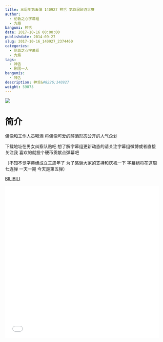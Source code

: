 ```yaml
---
title: 三周年第五弹 140927 神舌 第四届醉酒大赛
author: 
  - 伦敦之心字幕组
  - 九條
bangumi: 神舌
date: 2017-10-16 00:00:00
publishdate: 2014-09-27
slug: 2017-10-16_140927_2374460
categories: 
  - 伦敦之心字幕组
  - 九條
tags: 
  - 神舌
  - 剧团一人
bangumis: 
  - 神舌
description: 神舌&#8226;140927
weight: 59073
---
```


![](https://i.imgur.com/Bg7tnVQ.jpg)

# 简介  
偶像和工作人员喝酒 将偶像可爱的醉酒形态公开的人气企划 


下载地址在男女纠察队贴吧 想了解字幕组更新动态的请关注字幕组微博或者直接关注我 喜欢的就投个硬币贡献点弹幕吧


（不知不觉字幕组成立三周年了 为了感谢大家的支持和庆祝一下 字幕组将在这周七连弹 一天一期 今天是第五弹）

  [BILIBILI](https://www.bilibili.com/video/av2374460/)


<div class="vcontainer">  <iframe class='video' src="//www.bilibili.com/blackboard/player.html?aid=2374460" width="100%" height="500" frameborder="0" allowfullscreen="allowfullscreen"></iframe></div>
